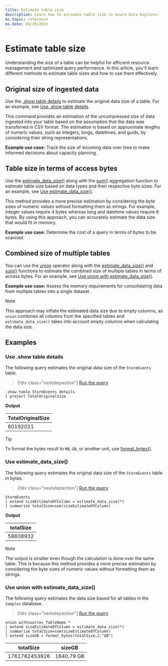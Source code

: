 ```yaml
---
title: Estimate table size
description: Learn how to estimate table size in Azure Data Explorer.
ms.topic: reference
ms.date: 05/29/2023
---
```

# Estimate table size

Understanding the size of a table can be helpful for efficient resource management and optimized query performance. In this article, you'll learn different methods to estimate table sizes and how to use them effectively.

## Original size of ingested data

Use the [.show table details](show-table-details-command.md) to estimate the original data size of a table. For an example, see [Use .show table details](#use-show-table-details).

This command provides an estimation of the uncompressed size of data ingested into your table based on the assumption that the data was transferred in CSV format. The estimation is based on approximate lengths of numeric values, such as integers, longs, datetimes, and guids, by considering their string representations.

**Example use case:** Track the size of incoming data over time to make informed decisions about capacity planning.

## Table size in terms of access bytes

Use the [estimate_data_size()](../query/estimate-data-size-function.md) along with the [sum()](../query/sum-aggregation-function.md) aggregation function to estimate table size based on data types and their respective byte sizes. For an example, see [Use estimate_data_size()](#use-estimate_data_size).

This method provides a more precise estimation by considering the byte sizes of numeric values without formatting them as strings. For example, integer values require 4 bytes whereas long and datetime values require 8 bytes. By using this approach, you can accurately estimate the data size that would fit in memory.

**Example use case:** Determine the cost of a query in terms of bytes to be scanned.

## Combined size of multiple tables

You can use the [union](../query/unionoperator.md) operator along with the [estimate_data_size()](../query/estimate-data-size-function.md) and [sum()](../query/sum-aggregation-function.md) functions to estimate the combined size of multiple tables in terms of access bytes. For an example, see [Use union with estimate_data_size()](#use-union-with-estimate_data_size).

**Example use case:** Assess the memory requirements for consolidating data from multiple tables into a single dataset.

> [!NOTE]
> This approach may inflate the estimated data size due to empty columns, as `union` combines all columns from the specified tables and `estimate_data_size()` takes into account empty columns when calculating the data size.

## Examples

### Use .show table details

The following query estimates the original data size of the `StormEvents` table.

> [!div class="nextstepaction"]
> <a href="https://dataexplorer.azure.com/clusters/help/databases/Samples?query=H4sIAAAAAAAAA9MrzsgvVyhJTMpJVQguyS/KdS1LzSspVkhJLUnMzCnmqlEoKMrPSk0uUQjJL0nM8S/KTM/MS8wJzqxKBQAIuj6COwAAAA==" target="_blank">Run the query</a>

```kusto
.show table StormEvents details
| project TotalOriginalSize
```

**Output**

|TotalOriginalSize|
|--|
|60192011|

> [!TIP]
> To format the bytes result to `MB`, `GB`, or another unit, use [format_bytes()](../query/format-bytes-function.md).

### Use estimate_data_size()

The following query estimates the original data size of the `StormEvents` table in bytes.

> [!div class="nextstepaction"]
> <a href="https://dataexplorer.azure.com/clusters/help/databases/Samples?query=H4sIAAAAAAAAAwsuyS/KdS1LzSsp5qpRSK0oSc1LUSjOrEp1LS7JzE0sSfVPc87PKc3NU7BVSIUKxackliTGgxRpaGkCdRWX5uYmFgG5CiX5JYk5wUCWLVBMA5sxmgAfUpgYcQAAAA==" target="_blank">Run the query</a>

```kusto
StormEvents
| extend sizeEstimateOfColumn = estimate_data_size(*)
| summarize totalSize=sum(sizeEstimateOfColumn)
```

**Output**

|totalSize|
|--|
|58608932|

> [!NOTE]
> The output is smaller even though the calculation is done over the same table. This is because this method provides a more precise estimation by considering the byte sizes of numeric values without formatting them as strings.

### Use union with estimate_data_size()

The following query estimates the data size based for all tables in the `Samples` database.

> [!div class="nextstepaction"]
> <a href="https://dataexplorer.azure.com/clusters/help/databases/Samples?query=H4sIAAAAAAAAA22NvQrCQBCEe59iSXUXUtlfE5F0WsT+2JgNHtwP3O2hCT68K4gg2M0MM9/U6FKEu+NbSTVfydgLTp5OGAja3RPowRRnKG6jY2EXkOm8HJKvIYIB+kR2Rkb7LqlWy6rUEDCLBU6MfhRlJFP/MPr3ZeiFu6QsFTutTEV9Ed2+a4a+0S/ACKQBtAAAAA==" target="_blank">Run the query</a>

```kusto
union withsource=_TableName *
| extend sizeEstimateOfColumn = estimate_data_size(*)
| summarize totalSize=sum(sizeEstimateOfColumn)
| extend sizeGB = format_bytes(totalSize,2,"GB")
```

|totalSize|sizeGB|
|--|--|
|1761782453926|1640.79 GB|
